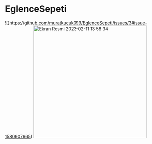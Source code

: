# EglenceSepeti

![]https://github.com/muratkucuk099/EglenceSepeti/issues/3#issue-1580907665)
<img width="364" alt="Ekran Resmi 2023-02-11 13 58 34" src="https://user-images.githubusercontent.com/74858113/218268838-a5027b34-3473-41a4-b8c7-a2daff83a28b.png">


